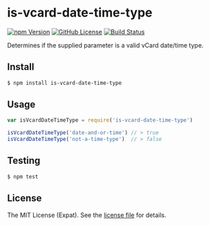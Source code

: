 is-vcard-date-time-type
=======================
[![npm Version][NPM VERSION BADGE]][NPM PAGE]
[![GitHub License][LICENSE BADGE]][LICENSE PAGE]
[![Build Status][BUILD BADGE]][BUILD PAGE]

Determines if the supplied parameter is a valid vCard date/time type.

Install
-------
```sh
$ npm install is-vcard-date-time-type
```

Usage
-----
```js
var isVcardDateTimeType = require('is-vcard-date-time-type')

isVcardDateTimeType('date-and-or-time') // > true
isVcardDateTimeType('not-a-time-type')  // > false
```

Testing
-------
```sh
$ npm test
```

License
-------
The MIT License (Expat). See the [license file](LICENSE) for details.

[BUILD BADGE]: https://img.shields.io/travis/jbenner-radham/is-vcard-date-time-type.svg?style=flat-square
[BUILD PAGE]: https://travis-ci.org/jbenner-radham/is-vcard-date-time-type
[LICENSE BADGE]: https://img.shields.io/badge/license-MIT%20License-blue.svg?style=flat-square
[LICENSE PAGE]: https://github.com/jbenner-radham/is-vcard-date-time-type/blob/master/LICENSE
[NPM PAGE]: https://www.npmjs.com/package/is-vcard-date-time-type
[NPM VERSION BADGE]: https://img.shields.io/npm/v/is-vcard-date-time-type.svg?style=flat-square
